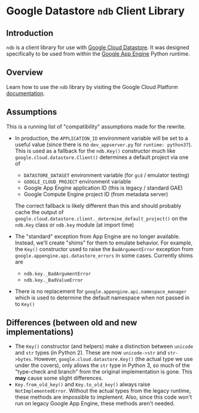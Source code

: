 # Google Datastore ``ndb`` Client Library

## Introduction

``ndb`` is a client library for use with [Google Cloud Datastore][0].
It was designed specifically to be used from within the
[Google App Engine][1] Python runtime.

## Overview

Learn how to use the ``ndb`` library by visiting the Google Cloud Platform
[documentation][2].

## Assumptions

This is a running list of "compatibility" assumptions made for
the rewrite.

- In production, the `APPLICATION_ID` environment variable will be set to
  a useful value (since there is no `dev_appserver.py` for
  `runtime: python37`). This is used as a fallback for the `ndb.Key()`
  constructor much like `google.cloud.datastore.Client()` determines a default
  project via one of

  - `DATASTORE_DATASET` environment variable (for `gcd` / emulator testing)
  - `GOOGLE_CLOUD_PROJECT` environment variable
  - Google App Engine application ID (this is legacy / standard GAE)
  - Google Compute Engine project ID (from metadata server)

  The correct fallback is likely different than this and should probably cache
  the output of `google.cloud.datastore.client._determine_default_project()`
  on the `ndb.Key` class or `ndb.key` module (at import time)
- The "standard" exception from App Engine are no longer available. Instead,
  we'll create "shims" for them to emulate behavior. For example, the `Key()`
  constructor used to raise the `BadArgumentError` exception from
  `google.appengine.api.datastore_errors` in some cases. Currently shims are
  - `ndb.key._BadArgumentError`
  - `ndb.key._BadValueError`
- There is no replacement for `google.appengine.api.namespace_manager` which is
  used to determine the default namespace when not passed in to `Key()`

## Differences (between old and new implementations)

- The `Key()` constructor (and helpers) make a distinction between `unicode`
  and `str` types (in Python 2). These are now `unicode->str` and `str->bytes`.
  However, `google.cloud.datastore.Key()` (the actual type we use under the
  covers), only allows the `str` type in Python 3, so much of the "type-check
  and branch" from the original implementation is gone. This **may** cause
  some slight differences.
- `Key.from_old_key()` and `Key.to_old_key()` always raise
  `NotImplementedError`. Without the actual types from the legacy runtime,
  these methods are impossible to implement. Also, since this code won't
  run on legacy Google App Engine, these methods aren't needed.

[0]: https://cloud.google.com/datastore
[1]: https://cloud.google.com/appengine
[2]: https://cloud.google.com/appengine/docs/python/ndb/
